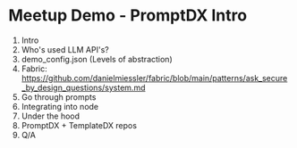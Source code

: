 # Meetup Demo - PromptDX Intro

1. Intro
2. Who's used LLM API's?
3. demo_config.json (Levels of abstraction)
4. Fabric: https://github.com/danielmiessler/fabric/blob/main/patterns/ask_secure_by_design_questions/system.md
5. Go through prompts
6. Integrating into node
7. Under the hood
8. PromptDX + TemplateDX repos
9. Q/A